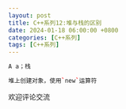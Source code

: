 ```yaml
---
layout: post
title: C++系列12:堆与栈的区别
date: 2024-01-18 06:00:00 +0800
categories: [C++系列]
tags: [C++系列]
---
```


```cpp
A a；栈

堆上创建对象，使用`new`运算符
```

欢迎评论交流